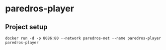 # paredros-player

## Project setup
```
docker run -d -p 8086:80 --network paredros-net --name paredros-player paredros-player
```
